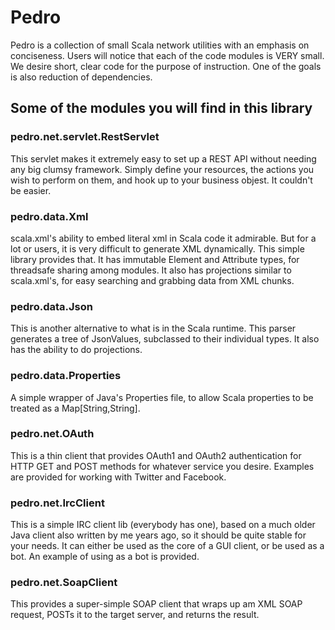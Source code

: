 # Pedro

Pedro is a collection of small Scala network utilities with an emphasis on
conciseness.  Users will notice that each of the code modules is VERY small.
We desire short, clear code for the purpose of instruction. One of the goals is
also reduction of dependencies. 

## Some of the modules you will find in this library

### pedro.net.servlet.RestServlet
This servlet makes it extremely easy to set up a REST API without needing any
big clumsy framework.  Simply define your resources, the actions you wish to
perform on them, and hook up to your business objest.  It couldn't be easier.

### pedro.data.Xml
scala.xml's ability to embed literal xml in Scala code it admirable. But for a lot
or users, it is very difficult to generate XML dynamically.  This simple library
provides that.  It has immutable Element and Attribute types, for threadsafe sharing
among modules.  It also has projections similar to scala.xml's, for easy searching
and grabbing data from XML chunks.

### pedro.data.Json
This is another alternative to what is in the Scala runtime.  This parser generates
a tree of JsonValues, subclassed to their individual types.  It also has the ability
to do projections.

### pedro.data.Properties
A simple wrapper of Java's Properties file, to allow Scala properties to be treated
as a Map[String,String].

### pedro.net.OAuth
This is a thin client that provides OAuth1 and OAuth2 authentication for HTTP GET
and POST methods for whatever service you desire.  Examples are provided for 
working with Twitter and Facebook.

### pedro.net.IrcClient
This is a simple IRC client lib (everybody has one), based on a much older Java
client also written by me years ago, so it should be quite stable for your needs.
It can either be used as the core of a GUI client, or be used as a bot.  An
example of using as a bot is provided.

### pedro.net.SoapClient
This provides a super-simple SOAP client that wraps up am XML SOAP request, POSTs
it to the target server, and returns the result.


